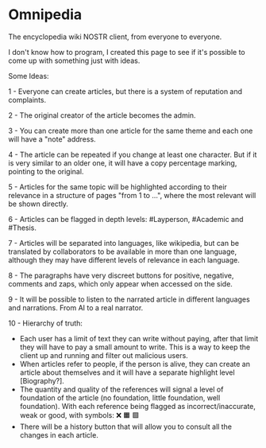 # Omnipedia
The encyclopedia wiki NOSTR client, 
from everyone to everyone.

I don't know how to program, 
I created this page to see 
if it's possible to come up 
with something just with ideas.

Some Ideas:

1 - Everyone can create articles, but there is a system of reputation and complaints.

2 - The original creator of the article becomes the admin.

3 - You can create more than one article for the same theme and each one will have a "note" address.

4 - The article can be repeated if you change at least one character. But if it is very similar to an older one, it will have a copy percentage marking, pointing to the original.

5 - Articles for the same topic will be highlighted according to their relevance in a structure of pages "from 1 to …", where the most relevant will be shown directly.

6 - Articles can be flagged in depth levels: #Layperson, #Academic and #Thesis.

7 - Articles will be separated into languages, like wikipedia, but can be translated by collaborators to be available in more than one language, although they may have different levels of relevance in each language.

8 - The paragraphs have very discreet buttons for positive, negative, comments and zaps, which only appear when accessed on the side.

9 - It will be possible to listen to the narrated article in different languages and narrations. From AI to a real narrator.

10 - Hierarchy of truth:

- Each user has a limit of text they can write without paying, after that limit they will have to pay a small amount to write. This is a way to keep the client up and running and filter out malicious users.
- When articles refer to people, if the person is alive, they can create an article about themselves and it will have a separate highlight level [Biography?].
- The quantity and quality of the references will signal a level of foundation of the article (no foundation, little foundation, well foundation). With each reference being flagged as incorrect/inaccurate, weak or good, with symbols: ❌️ 🟧 🟩
- There will be a history button that will allow you to consult all the changes in each article.
